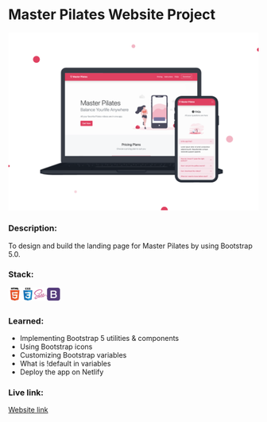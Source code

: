 # Master Pilates Website Project

![moc-up](https://github.com/matintynn/master-pilates-website/blob/master/assets/images/mock-up.png)

### Description:
To design and build the landing page for Master Pilates by using Bootstrap 5.0.

### Stack:
<img align="left" alt="HTML5" width="26px" src="https://raw.githubusercontent.com/github/explore/80688e429a7d4ef2fca1e82350fe8e3517d3494d/topics/html/html.png" />
<img align="left" alt="CSS3" width="26px" src="https://raw.githubusercontent.com/github/explore/80688e429a7d4ef2fca1e82350fe8e3517d3494d/topics/css/css.png" />
<img align="left" alt="Sass" width="26px" src="https://raw.githubusercontent.com/github/explore/80688e429a7d4ef2fca1e82350fe8e3517d3494d/topics/sass/sass.png" />
<img align="left" alt="Bootstrap " width="26px" src="https://raw.githubusercontent.com/github/explore/80688e429a7d4ef2fca1e82350fe8e3517d3494d/topics/bootstrap/bootstrap.png" />
</br></br>

### Learned:
* Implementing Bootstrap 5 utilities & components
* Using Bootstrap icons
* Customizing Bootstrap variables
* What is !default in variables
* Deploy the app on Netlify

### Live link:
[Website link](https://dazzling-tereshkova-47f5ec.netlify.app/)
